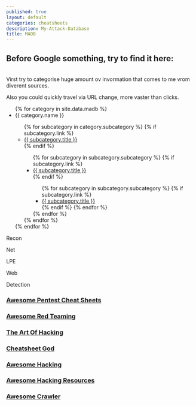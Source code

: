 ```yaml
---
published: true
layout: default
categories: cheatsheets
description: My-Attack-Database
title: MADB
---
```

## Before Google something, try to find it here:
<br>
Virst try to categorise huge amount ov invormation that comes to me vrom diverent sources.

Also you could quickly travel via URL change, more vaster than clicks.

<ul> 
{% for category in site.data.madb %}
<li>{{ category.name }}</li>
<ul> 
{% for subcategory in category.subcategory %}
	{% if subcategory.link %}
		<li><a href="{{ subcategory.link }}" title="{{ subcategory.description }}">{{ subcategory.title }}</a></li>
	{% endif %}
<ul> 
{% for subcategory in subcategory.subcategory %}
	{% if subcategory.link %}
		<li><a href="{{ subcategory.link }}" title="{{ subcategory.description }}">{{ subcategory.title }}</a></li>
	{% endif %}
<ul> 
{% for subcategory in subcategory.subcategory %}
	{% if subcategory.link %}
		<li><a href="{{ subcategory.link }}" title="{{ subcategory.description }}">{{ subcategory.title }}</a></li>
	{% endif %}
{% endfor %}
</ul> 
{% endfor %}
</ul> 
{% endfor %}
</ul> 
{% endfor %}
</ul> 

Recon

Net

LPE

Web

Detection

### [Awesome Pentest Cheat Sheets](https://github.com/coreb1t/awesome-pentest-cheat-sheets "Awesome Pentest Cheat Sheets")


### [Awesome Red Teaming](https://github.com/yeyintminthuhtut/Awesome-Red-Teaming "Awesome Red Teaming")


### [The Art Of Hacking](https://github.com/The-Art-of-Hacking/h4cker "The Art Of Hacking")

### [Cheatsheet God](https://github.com/OlivierLaflamme/Cheatsheet-God "Cheatsheet God")


### [Awesome Hacking](https://github.com/Hack-with-Github/Awesome-Hacking "Awesome Hacking")

### [Awesome Hacking Resources](https://github.com/vitalysim/Awesome-Hacking-Resources "Awesome Hacking Resources")

### [Awesome Crawler](https://github.com/BruceDone/awesome-crawler "Awesome Crawler")
